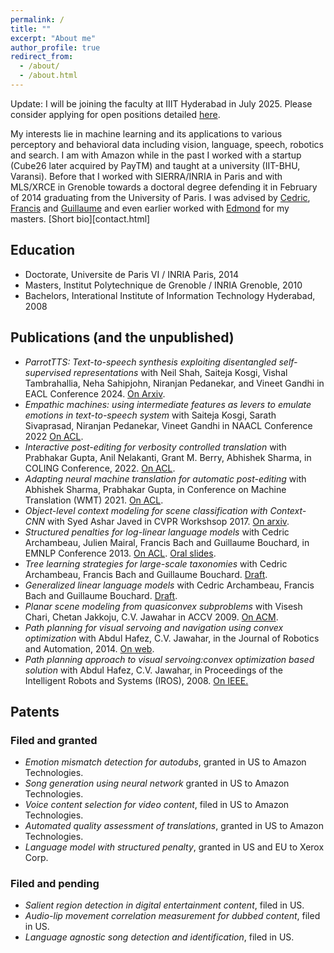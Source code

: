```yaml
---
permalink: /
title: ""
excerpt: "About me"
author_profile: true
redirect_from: 
  - /about/
  - /about.html
---
```


Update: I will be joining the faculty at IIIT Hyderabad in July 2025. Please consider applying for open positions detailed [here](talks/openings).

My interests lie in machine learning and its applications to various perceptory and behavioral data including vision, language, speech, robotics and search. 
I am with Amazon while in the past I worked with a startup (Cube26 later acquired by PayTM) and taught at a university (IIT-BHU, Varansi). Before that I worked with SIERRA/INRIA in Paris and with MLS/XRCE in Grenoble towards a doctoral degree defending it in February of 2014 graduating from the University of Paris. I was advised by [Cedric](http://www0.cs.ucl.ac.uk/staff/c.archambeau/), [Francis](https://www.di.ens.fr/~fbach/) and [Guillaume](https://gbouchar.github.io/) and even earlier worked with [Edmond](http://morpheo.inrialpes.fr/people/Boyer/) for my masters.
[Short bio][contact.html]

Education
-----
* Doctorate, Universite de Paris VI / INRIA Paris, 2014
* Masters, Institut Polytechnique de Grenoble / INRIA Grenoble, 2010
* Bachelors, Interational Institute of Information Technology Hyderabad, 2008

Publications (and the unpublished)
----
* _ParrotTTS: Text-to-speech synthesis exploiting disentangled self-supervised representations_ with Neil Shah, Saiteja Kosgi, Vishal Tambrahallia, Neha Sahipjohn, Niranjan Pedanekar, and Vineet Gandhi in EACL Conference 2024. [On Arxiv](https://arxiv.org/abs/2303.01261v2).
* _Empathic machines: using intermediate features as levers to emulate emotions in text-to-speech system_ with Saiteja Kosgi, Sarath Sivaprasad, Niranjan Pedanekar, Vineet Gandhi in NAACL Conference 2022 [On ACL](https://aclanthology.org/2022.naacl-main.26/).
* _Interactive post-editing for verbosity controlled translation_ with Prabhakar Gupta, Anil Nelakanti, Grant M. Berry, Abhishek Sharma, in COLING Conference, 2022. [On ACL](https://aclanthology.org/2022.coling-1.454/).
* _Adapting neural machine translation for automatic post-editing_ with Abhishek Sharma, Prabhakar Gupta, in Conference on Machine Translation (WMT) 2021. [On ACL](https://aclanthology.org/2021.wmt-1.35/).
* _Object-level context modeling for scene classification with Context-CNN_ with Syed Ashar Javed in CVPR Workshsop 2017. [On arxiv](https://arxiv.org/abs/1705.04358).
* _Structured penalties for log-linear language models_ with Cedric Archambeau, Julien Mairal, Francis Bach and Guillaume Bouchard, in EMNLP Conference 2013. [On ACL](https://aclanthology.org/D13-1024/). [Oral slides](https://drive.google.com/file/d/1yzhVnA5R7I51EJ3sB5EhmpQfg6_4QR26/).
* _Tree learning strategies for large-scale taxonomies_ with Cedric Archambeau, Francis Bach and Guillaume Bouchard. [Draft](https://drive.google.com/file/d/1wyFinq6iAyhDbP4eHZG-6zcMEvj7TQoh/).
* _Generalized linear language models_ with Cedric Archambeau, Francis Bach and Guillaume Bouchard. [Draft](https://drive.google.com/file/d/1MyaX_t9qBwtvhhLrgC659vP6yLWIyDrF/).
* _Planar scene modeling from quasiconvex subproblems_ with Visesh Chari, Chetan Jakkoju, C.V. Jawahar in ACCV 2009. [On ACM](https://dl.acm.org/doi/abs/10.1007/978-3-642-12304-7_4).
* _Path planning for visual servoing and navigation using convex optimization_ with Abdul Hafez, C.V. Jawahar, in the Journal of Robotics and Automation, 2014. [On web](https://drive.google.com/file/d/1YATahupD_2UViEzTakyJE7Y75-MRg6gb/).
* _Path planning approach to visual servoing:convex optimization based solution_ with Abdul Hafez, C.V. Jawahar, in Proceedings of the Intelligent Robots and Systems (IROS), 2008. [On IEEE.](https://ieeexplore.ieee.org/abstract/document/4399590)

Patents
------
### Filed and granted
* _Emotion mismatch detection for autodubs_, granted in US to Amazon Technologies.
* _Song generation using neural network_ granted in US to Amazon Technologies.
* _Voice content selection for video content_, filed in US to Amazon Technologies.
* _Automated quality assessment of translations_, granted in US to Amazon Technologies.
* _Language model with structured penalty_, granted in US and EU to Xerox Corp.

### Filed and pending
* _Salient region detection in digital entertainment content_, filed in US.
* _Audio-lip movement correlation measurement for dubbed content_, filed in US.
* _Language agnostic song detection and identification_, filed in US.
